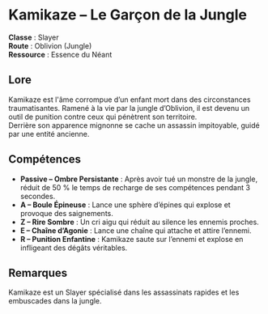 # Kamikaze – Le Garçon de la Jungle

**Classe** : Slayer  
**Route** : Oblivion (Jungle)  
**Ressource** : Essence du Néant  

## Lore  
Kamikaze est l'âme corrompue d’un enfant mort dans des circonstances traumatisantes. Ramené à la vie par la jungle d’Oblivion, il est devenu un outil de punition contre ceux qui pénètrent son territoire.  
Derrière son apparence mignonne se cache un assassin impitoyable, guidé par une entité ancienne.  

## Compétences  
- **Passive – Ombre Persistante** : Après avoir tué un monstre de la jungle, réduit de 50 % le temps de recharge de ses compétences pendant 3 secondes.  
- **A – Boule Épineuse** : Lance une sphère d’épines qui explose et provoque des saignements.  
- **Z – Rire Sombre** : Un cri aigu qui réduit au silence les ennemis proches.  
- **E – Chaîne d’Agonie** : Lance une chaîne qui attache et attire l’ennemi.  
- **R – Punition Enfantine** : Kamikaze saute sur l’ennemi et explose en infligeant des dégâts véritables.  

## Remarques  
Kamikaze est un Slayer spécialisé dans les assassinats rapides et les embuscades dans la jungle.  
